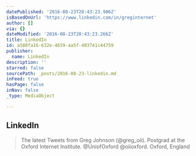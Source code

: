 ```yaml
---
datePublished: '2016-08-23T20:43:23.906Z'
isBasedOnUrl: 'https://www.linkedin.com/in/greginternet'
author: []
via: {}
dateModified: '2016-08-23T20:43:23.266Z'
title: LinkedIn
id: a580fa16-632e-4659-aa5f-403741c44759
publisher:
  name: LinkedIn
description: ''
starred: false
sourcePath: _posts/2016-08-23-linkedin.md
inFeed: true
hasPage: false
inNav: false
_type: MediaObject

---
```

<article style=""><h1>LinkedIn</h1></article>

> The latest Tweets from Greg Johnson (@greg\_oii). Postgrad at the Oxford Internet Institute. @UniofOxford @oiioxford. Oxford, England